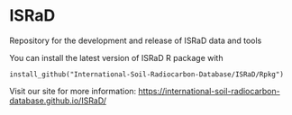 # ISRaD
Repository for the development and release of ISRaD data and tools

You can install the latest version of ISRaD R package with

```
install_github("International-Soil-Radiocarbon-Database/ISRaD/Rpkg")
```

Visit our site for more information:
https://international-soil-radiocarbon-database.github.io/ISRaD/
